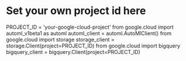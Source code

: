 

<!--
 * @version:
 * @Author:  StevenJokess https://github.com/StevenJokess
 * @Date: 2020-12-25 23:35:01
 * @LastEditors:  StevenJokess https://github.com/StevenJokess
 * @LastEditTime: 2020-12-25 23:35:02
 * @Description:
 * @TODO::
 * @Reference:https://www.kaggle.com/notebooks/welcome
-->
# Set your own project id here
PROJECT_ID = 'your-google-cloud-project'
from google.cloud import automl_v1beta1 as automl
automl_client = automl.AutoMlClient()
from google.cloud import storage
storage_client = storage.Client(project=PROJECT_ID)
from google.cloud import bigquery
bigquery_client = bigquery.Client(project=PROJECT_ID)
